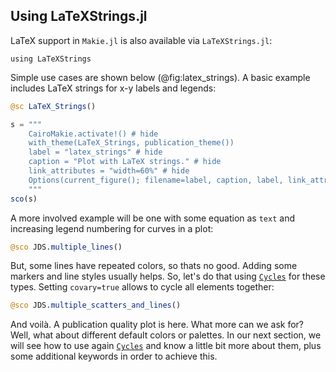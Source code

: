 ## Using LaTeXStrings.jl

LaTeX support in `Makie.jl` is also available via `LaTeXStrings.jl`:

```
using LaTeXStrings
```

Simple use cases are shown below (@fig:latex_strings).
A basic example includes LaTeX strings for x-y labels and legends:

```jl
@sc LaTeX_Strings()
```

```jl
s = """
    CairoMakie.activate!() # hide
    with_theme(LaTeX_Strings, publication_theme())
    label = "latex_strings" # hide
    caption = "Plot with LaTeX strings." # hide
    link_attributes = "width=60%" # hide
    Options(current_figure(); filename=label, caption, label, link_attributes) # hide
    """
sco(s)
```

A more involved example will be one with some equation as `text` and increasing legend numbering for curves in a plot:

```jl
@sco JDS.multiple_lines()
```
<!--
The `lines` labels can be "simplified" to `L"%$i x"`. Then there also would be
no need any more to load `LaTeXStrings` explicitly.
(The same of course holds for the next example.)
-->

But, some lines have repeated colors, so thats no good.
Adding some markers and line styles usually helps.
So, let's do that using [`Cycles`](http://makie.juliaplots.org/stable/documentation/theming/index.html#cycles) for these types.
Setting `covary=true` allows to cycle all elements together:

```jl
@sco JDS.multiple_scatters_and_lines()
```

And voilà.
A publication quality plot is here.
What more can we ask for?
Well, what about different default colors or palettes.
In our next section, we will see how to use again [`Cycles`](http://makie.juliaplots.org/stable/documentation/theming/index.html#cycles) and know a little bit more about them, plus some additional keywords in order to achieve this.
